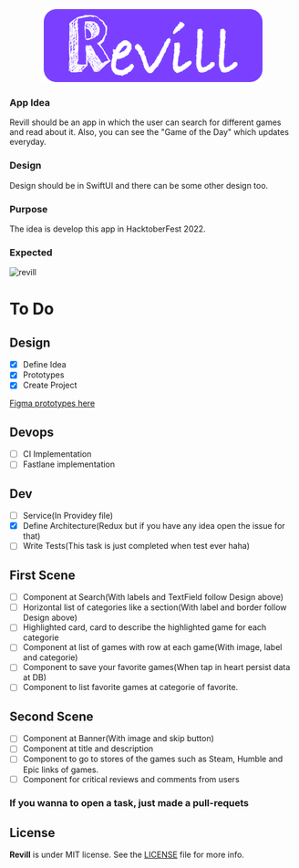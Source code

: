 <p align="center">
    <img height="128" alt="Screen Shot 2019-08-28 at 22 25 25" src="/design/wide.png">
</p>

### App Idea
Revill should be an app in which the user can search for different games and read about it. Also, you can see the "Game of the Day" which updates everyday.

### Design
Design should be in SwiftUI and there can be some other design too.

### Purpose
The idea is develop this app in HacktoberFest 2022.

### Expected
![revill](https://user-images.githubusercontent.com/32227073/65997616-0ef63f80-e470-11e9-8faa-d2d6728202a5.png)

# To Do

## Design 

- [X] Define Idea
- [X] Prototypes
- [X] Create Project

[Figma prototypes here](https://www.figma.com/file/8lTcWrH8EzPljSW9OVwIh8/Revill?node-id=0%3A1)


## Devops
- [ ] CI Implementation
- [ ] Fastlane implementation

## Dev  
- [ ] Service(In Providey file)
- [X] Define Architecture(Redux but if you have any idea open the issue for that)         
- [ ] Write Tests(This task is just completed when test ever haha)

## First Scene
- [ ] Component at Search(With labels and TextField follow Design above)
- [ ] Horizontal list of categories like a section(With label and border follow Design above)
- [ ] Highlighted card, card to describe the highlighted game for each categorie
- [ ] Component at list of games with row at each game(With image, label and categorie)
- [ ] Component to save your favorite games(When tap in heart persist data at DB)
- [ ] Component to list favorite games at categorie of favorite.

## Second Scene
- [ ] Component at Banner(With image and skip button) 
- [ ] Component at title and description
- [ ] Component to go to stores of the games such as Steam, Humble and Epic links of games.
- [ ] Component for critical reviews and comments from users

### If you wanna to open a task, just made a pull-requets


## License

**Revill** is under MIT license. See the [LICENSE](LICENSE) file for more info.
